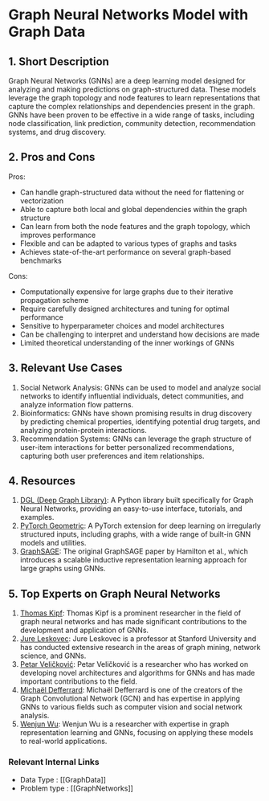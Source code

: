 # Graph Neural Networks Model with Graph Data

## 1. Short Description
Graph Neural Networks (GNNs) are a deep learning model designed for analyzing and making predictions on graph-structured data. These models leverage the graph topology and node features to learn representations that capture the complex relationships and dependencies present in the graph. GNNs have been proven to be effective in a wide range of tasks, including node classification, link prediction, community detection, recommendation systems, and drug discovery.

## 2. Pros and Cons
Pros:
- Can handle graph-structured data without the need for flattening or vectorization
- Able to capture both local and global dependencies within the graph structure
- Can learn from both the node features and the graph topology, which improves performance
- Flexible and can be adapted to various types of graphs and tasks
- Achieves state-of-the-art performance on several graph-based benchmarks

Cons:
- Computationally expensive for large graphs due to their iterative propagation scheme
- Require carefully designed architectures and tuning for optimal performance
- Sensitive to hyperparameter choices and model architectures
- Can be challenging to interpret and understand how decisions are made
- Limited theoretical understanding of the inner workings of GNNs

## 3. Relevant Use Cases
1. Social Network Analysis: GNNs can be used to model and analyze social networks to identify influential individuals, detect communities, and analyze information flow patterns.
2. Bioinformatics: GNNs have shown promising results in drug discovery by predicting chemical properties, identifying potential drug targets, and analyzing protein-protein interactions.
3. Recommendation Systems: GNNs can leverage the graph structure of user-item interactions for better personalized recommendations, capturing both user preferences and item relationships.

## 4. Resources
1. [DGL (Deep Graph Library)](https://www.dgl.ai/): A Python library built specifically for Graph Neural Networks, providing an easy-to-use interface, tutorials, and examples.
2. [PyTorch Geometric](https://pytorch-geometric.readthedocs.io/): A PyTorch extension for deep learning on irregularly structured inputs, including graphs, with a wide range of built-in GNN models and utilities.
3. [GraphSAGE](https://arxiv.org/abs/1706.02216): The original GraphSAGE paper by Hamilton et al., which introduces a scalable inductive representation learning approach for large graphs using GNNs.

## 5. Top Experts on Graph Neural Networks
1. [Thomas Kipf](https://github.com/tkipf): Thomas Kipf is a prominent researcher in the field of graph neural networks and has made significant contributions to the development and application of GNNs.
2. [Jure Leskovec](https://github.com/jure): Jure Leskovec is a professor at Stanford University and has conducted extensive research in the areas of graph mining, network science, and GNNs.
3. [Petar Veličković](https://github.com/pvelickovic): Petar Veličković is a researcher who has worked on developing novel architectures and algorithms for GNNs and has made important contributions to the field.
4. [Michaël Defferrard](https://github.com/mdeff): Michaël Defferrard is one of the creators of the Graph Convolutional Network (GCN) and has expertise in applying GNNs to various fields such as computer vision and social network analysis.
5. [Wenjun Wu](https://github.com/wenjun-wu): Wenjun Wu is a researcher with expertise in graph representation learning and GNNs, focusing on applying these models to real-world applications.

[Graph Neural Networks]: #graph-neural-networks-model-with-graph-data


 ### Relevant Internal Links
- Data Type : [[GraphData]]
- Problem type : [[GraphNetworks]]
